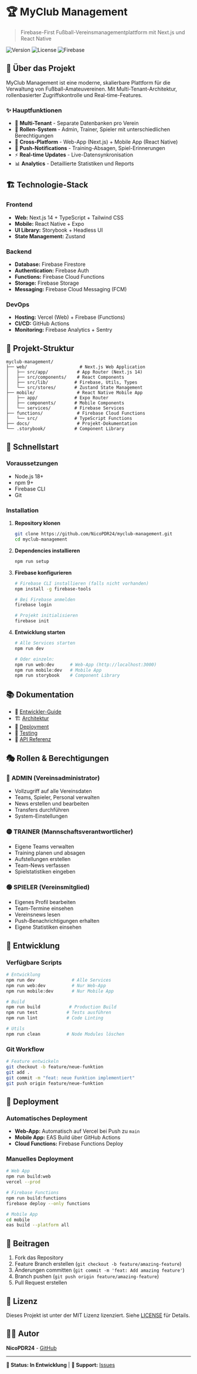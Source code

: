 # 🏆 MyClub Management

> Firebase-First Fußball-Vereinsmanagementplattform mit Next.js und React Native

![Version](https://img.shields.io/badge/version-1.0.0-blue.svg)
![License](https://img.shields.io/badge/license-MIT-green.svg)
![Firebase](https://img.shields.io/badge/firebase-ready-orange.svg)

## 🎯 **Über das Projekt**

MyClub Management ist eine moderne, skalierbare Plattform für die Verwaltung von Fußball-Amateuvereinen. Mit Multi-Tenant-Architektur, rollenbasierter Zugriffskontrolle und Real-time-Features.

### ✨ **Hauptfunktionen**
- 👥 **Multi-Tenant** - Separate Datenbanken pro Verein
- 🔐 **Rollen-System** - Admin, Trainer, Spieler mit unterschiedlichen Berechtigungen
- 📱 **Cross-Platform** - Web-App (Next.js) + Mobile App (React Native)
- 🔔 **Push-Notifications** - Training-Absagen, Spiel-Erinnerungen
- ⚡ **Real-time Updates** - Live-Datensynkronisation
- 📊 **Analytics** - Detaillierte Statistiken und Reports

## 🏗️ **Technologie-Stack**

### Frontend
- **Web:** Next.js 14 + TypeScript + Tailwind CSS
- **Mobile:** React Native + Expo
- **UI Library:** Storybook + Headless UI
- **State Management:** Zustand

### Backend
- **Database:** Firebase Firestore
- **Authentication:** Firebase Auth
- **Functions:** Firebase Cloud Functions
- **Storage:** Firebase Storage
- **Messaging:** Firebase Cloud Messaging (FCM)

### DevOps
- **Hosting:** Vercel (Web) + Firebase (Functions)
- **CI/CD:** GitHub Actions
- **Monitoring:** Firebase Analytics + Sentry

## 📁 **Projekt-Struktur**

```
myclub-management/
├── web/                    # Next.js Web Application
│   ├── src/app/           # App Router (Next.js 14)
│   ├── src/components/    # React Components
│   ├── src/lib/          # Firebase, Utils, Types
│   └── src/stores/       # Zustand State Management
├── mobile/                # React Native Mobile App
│   ├── app/              # Expo Router
│   ├── components/       # Mobile Components
│   └── services/         # Firebase Services
├── functions/             # Firebase Cloud Functions
│   └── src/              # TypeScript Functions
├── docs/                  # Projekt-Dokumentation
└── .storybook/           # Component Library
```

## 🚀 **Schnellstart**

### Voraussetzungen
- Node.js 18+ 
- npm 9+
- Firebase CLI
- Git

### Installation

1. **Repository klonen**
   ```bash
   git clone https://github.com/NicoPDR24/myclub-management.git
   cd myclub-management
   ```

2. **Dependencies installieren**
   ```bash
   npm run setup
   ```

3. **Firebase konfigurieren**
   ```bash
   # Firebase CLI installieren (falls nicht vorhanden)
   npm install -g firebase-tools
   
   # Bei Firebase anmelden
   firebase login
   
   # Projekt initialisieren
   firebase init
   ```

4. **Entwicklung starten**
   ```bash
   # Alle Services starten
   npm run dev
   
   # Oder einzeln:
   npm run web:dev      # Web-App (http://localhost:3000)
   npm run mobile:dev   # Mobile App
   npm run storybook    # Component Library
   ```

## 📚 **Dokumentation**

- 📖 [Entwickler-Guide](docs/DEVELOPMENT.md)
- 🏗️ [Architektur](docs/ARCHITECTURE.md)
- 🚀 [Deployment](docs/DEPLOYMENT.md)
- 🧪 [Testing](docs/TESTING.md)
- 🔧 [API Referenz](docs/API.md)

## 🎭 **Rollen & Berechtigungen**

### 🔴 **ADMIN** (Vereinsadministrator)
- Vollzugriff auf alle Vereinsdaten
- Teams, Spieler, Personal verwalten
- News erstellen und bearbeiten
- Transfers durchführen
- System-Einstellungen

### 🟡 **TRAINER** (Mannschaftsverantwortlicher) 
- Eigene Teams verwalten
- Training planen und absagen
- Aufstellungen erstellen
- Team-News verfassen
- Spielstatistiken eingeben

### 🟢 **SPIELER** (Vereinsmitglied)
- Eigenes Profil bearbeiten
- Team-Termine einsehen
- Vereinsnews lesen
- Push-Benachrichtigungen erhalten
- Eigene Statistiken einsehen

## 🔧 **Entwicklung**

### Verfügbare Scripts

```bash
# Entwicklung
npm run dev              # Alle Services
npm run web:dev          # Nur Web-App
npm run mobile:dev       # Nur Mobile App

# Build
npm run build           # Production Build
npm run test           # Tests ausführen
npm run lint           # Code Linting

# Utils
npm run clean          # Node Modules löschen
```

### Git Workflow

```bash
# Feature entwickeln
git checkout -b feature/neue-funktion
git add .
git commit -m "feat: neue Funktion implementiert"
git push origin feature/neue-funktion
```

## 🚢 **Deployment**

### Automatisches Deployment
- **Web-App:** Automatisch auf Vercel bei Push zu `main`
- **Mobile App:** EAS Build über GitHub Actions
- **Cloud Functions:** Firebase Functions Deploy

### Manuelles Deployment
```bash
# Web App
npm run build:web
vercel --prod

# Firebase Functions  
npm run build:functions
firebase deploy --only functions

# Mobile App
cd mobile
eas build --platform all
```

## 🤝 **Beitragen**

1. Fork das Repository
2. Feature Branch erstellen (`git checkout -b feature/amazing-feature`)
3. Änderungen committen (`git commit -m 'feat: Add amazing feature'`)
4. Branch pushen (`git push origin feature/amazing-feature`)
5. Pull Request erstellen

## 📄 **Lizenz**

Dieses Projekt ist unter der MIT Lizenz lizenziert. Siehe [LICENSE](LICENSE) für Details.

## 👨‍💻 **Autor**

**NicoPDR24** - [GitHub](https://github.com/NicoPDR24)

---

**🚀 Status: In Entwicklung** | **📧 Support:** [Issues](https://github.com/NicoPDR24/myclub-management/issues)
